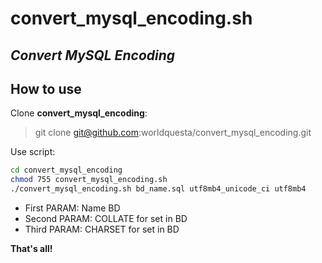 # convert_mysql_encoding.sh
## _Convert MySQL Encoding_
## How to use
Clone  **convert_mysql_encoding**:

> git clone git@github.com:worldquesta/convert_mysql_encoding.git


Use script:
```sh
cd convert_mysql_encoding
chmod 755 convert_mysql_encoding.sh
./convert_mysql_encoding.sh bd_name.sql utf8mb4_unicode_ci utf8mb4
```

 - First  PARAM: Name BD
 - Second PARAM: COLLATE for set in BD
 - Third  PARAM: CHARSET for set in BD

**That's all!**

